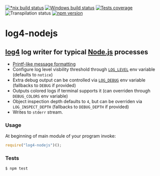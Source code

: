 [![*nix build status][nix-build-image]][nix-build-url]
[![Windows build status][win-build-image]][win-build-url]
[![Tests coverage][cov-image]][cov-url]
![Transpilation status][transpilation-image]
[![npm version][npm-image]][npm-url]

# log4-nodejs

## [log4](https://github.com/medikoo/log4/) log writer for typical [Node.js](https://nodejs.org/) processes

-   [Printf-like message formatting](https://github.com/medikoo/log4#output-message-formatting)
-   Configure log level visbility threshold through [`LOG_LEVEL`](https://github.com/medikoo/log4#log_level) env variable (defaults to `notice`)
-   Extra debug output can be controlled via [`LOG_DEBUG`](https://github.com/medikoo/log4#log_debug) env variable (fallbacks to `DEBUG` if provided)
-   Outputs colored logs if terminal supports it (can overriden through `DEBUG_COLORS` env variable)
-   Object inspection depth defaults to `4`, but can be overriden via `LOG_INSPECT_DEPTH` (fallbacks to `DEBUG_DEPTH` if provided)
-   Writes to `stderr` stream.

### Usage

At beginning of main module of your program invoke:

```javascript
require("log4-nodejs")();
```

### Tests

    $ npm test

[nix-build-image]: https://semaphoreci.com/api/v1/medikoo-org/log4-nodejs/branches/master/shields_badge.svg
[nix-build-url]: https://semaphoreci.com/medikoo-org/log4-nodejs
[win-build-image]: https://ci.appveyor.com/api/projects/status/tqetc30h571osc2n?svg=true
[win-build-url]: https://ci.appveyor.com/project/medikoo/log4-nodejs
[cov-image]: https://img.shields.io/codecov/c/github/medikoo/log4-nodejs.svg
[cov-url]: https://codecov.io/gh/medikoo/log4-nodejs
[transpilation-image]: https://img.shields.io/badge/transpilation-free-brightgreen.svg
[npm-image]: https://img.shields.io/npm/v/log4-nodejs.svg
[npm-url]: https://www.npmjs.com/package/log4-nodejs
